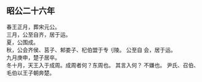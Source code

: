## 昭公二十六年
春王正月，葬宋元公。  
三月，公至自齐，居于运。  
夏，公围成。  
秋，公会齐侯、莒子、邾娄子、杞伯盟于专刂陵。 公至自
会，居于运。  
九月庚申，楚子居卒。  
冬十月，天王入于成周。成周者何？东周也。 其言入何？
不嫌也。 尹氏、召伯、毛伯以王子朝奔楚。  

